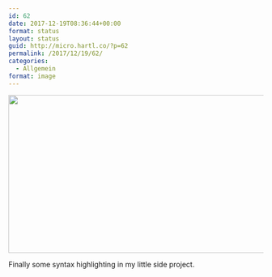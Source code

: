 ```yaml
---
id: 62
date: 2017-12-19T08:36:44+00:00
format: status
layout: status
guid: http://micro.hartl.co/?p=62
permalink: /2017/12/19/62/
categories:
  - Allgemein
format: image
---
```

<img class="alignnone wp-image-63 size-large" src="http://micro.hartl.co/wp-content/uploads/2017/12/Plainy-screenshot-1024x609.png" alt="" width="525" height="312" srcset="https://micro.hartl.co/wp-content/uploads/2017/12/Plainy-screenshot-1024x609.png 1024w, https://micro.hartl.co/wp-content/uploads/2017/12/Plainy-screenshot-300x179.png 300w, https://micro.hartl.co/wp-content/uploads/2017/12/Plainy-screenshot-768x457.png 768w" sizes="(max-width: 525px) 100vw, 525px" />

Finally some syntax highlighting in my little side project.